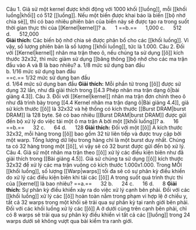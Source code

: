 Câu 1. Giả sử một kernel được khởi động với 1000 khối [[luồng]], mỗi [[khối luồng|khối]] có 512 [[luồng]]. Nếu một biến được khai báo là biến [[bộ nhớ chia sẻ]], thì có bao nhiêu phiên bản của biến này sẽ được tạo ra trong suốt thời gian thực thi của [[Kernel|kernel]]?
a.      1
==b.==      1,000
c.      512
d.      512,000  
**Giải thích:** Các biến bộ nhớ chia sẻ được phân bổ cho các [[khối luồng]]. Vì vậy, số lượng phiên bản là số lượng [[khối luồng]], tức là 1.000.
Câu 2. Đối với [[Kernel|kernel]] nhân ma trận theo ô, nếu chúng ta sử dụng [[ô]] kích thước 32x32, thì mức giảm sử dụng [[băng thông ]]bộ nhớ cho các ma trận đầu vào A và B là bao nhiêu?
a. 1/8 mức sử dụng ban đầu  
b. 1/16 mức sử dụng ban đầu  
==c.== 1/32 mức sử dụng ban đầu  
d. 1/64 mức sử dụng ban đầu
**Giải thích:** Mỗi phần tử trong [[ô]] được sử dụng 32 lần, như đã giải thích trong [[4.3 Phép nhân ma trận dạng ô|bài giảng 4.3]].
Câu 3. Đối với [[Kernel|kernel]] nhân ma trận đơn chính theo ô như đã trình bày trong [[4.4 Kernel nhân ma trận dạng ô|Bài giảng 4.4]], giả sử kích thước [[ô]] là 32x32 và hệ thống có kích thước [[Burst DRAM|burst DRAM]] là 128 byte. Sẽ có bao nhiêu [[Burst DRAM|burst DRAM]] được gửi đến bộ xử lý do việc tải một ô ma trận A bởi một [[khối luồng]]?
a.      16
==b.==      32
c.      64
d.      128
**Giải thích:** Đối với một [[ô]] A kích thước 32x32, mỗi hàng trong [[ô]] bao gồm 32 từ liên tiếp và được truy cập bởi một warp. Tổng lượng dữ liệu trong hàng chỉ là một burst duy nhất. Chúng ta có 32 hàng trong một [[ô]], vì vậy sẽ có 32 burst được gửi đến bộ xử lý.
Câu 4. Giả sử một nhân ma trận theo [[ô]] xử lý các điều kiện biên như đã giải thích trong [[Bài giảng 4.5]]. Giả sử chúng ta sử dụng [[ô]] kích thước 32x32 để xử lý các ma trận vuông có kích thước 1.000x1.000. Trong MỖI [[khối luồng]], số lượng [[Warp|warps]] tối đa sẽ có sự phân kỳ điều khiển do xử lý các điều kiện biên khi tải các [[ô]] A trong suốt quá trình thực thi của [[kernel]] là bao nhiêu?
==a.==      32
b.      24
c.      16
d.      8
**Giải thích:** Sự phân kỳ điều khiển xảy ra do việc xử lý cạnh bên phải. Đối với các [[khối luồng]] xử lý các [[ô]] hoàn toàn nằm trong phạm vi hợp lệ ở chiều y, tất cả 32 warps trong một khối sẽ trải qua sự phân kỳ tại ranh giới bên phải. Đối với các khối luồng xử lý các [[ô]] A ở dưới cùng trên cạnh bên phải, chỉ có 8 warps sẽ trải qua sự phân kỳ điều khiển vì tất cả các [[luồng]] trong 24 warps dưới sẽ không vượt qua bài kiểm tra ranh giới.